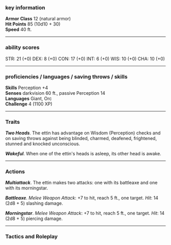### key information

**Armor Class** 12 (natural armor)  
**Hit Points** 85 (10d10 + 30)  
**Speed** 40 ft.

---
### ability scores

STR: 21 (+0) 
DEX: 8 (+0)
CON: 17 (+0)
INT: 6 (+0)
WIS: 10 (+0)
CHA: 10 (+0)

---
### proficiencies / languages / saving throws / skills

**Skills** Perception +4  
**Senses** darkvision 60 ft., passive Perception 14  
**Languages** Giant, Orc  
**Challenge** 4 (1100 XP)

---
### Traits

**_Two Heads_**. The ettin has advantage on Wisdom (Perception) checks and on saving throws against being blinded, charmed, deafened, frightened, stunned and knocked unconscious.

**_Wakeful_**. When one of the ettin's heads is asleep, its other head is awake.

---
### Actions

**_Multiattack_**. The ettin makes two attacks: one with its battleaxe and one with its morningstar.

**_Battleaxe_**. _Melee Weapon Attack_: +7 to hit, reach 5 ft., one target. _Hit_: 14 (2d8 + 5) slashing damage.

**_Morningstar_**. _Melee Weapon Attack_: +7 to hit, reach 5 ft., one target. _Hit_: 14 (2d8 + 5) piercing damage.

---
### Tactics and Roleplay